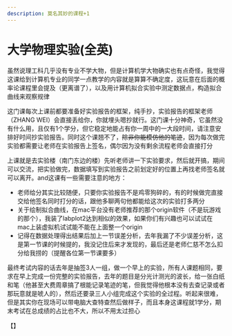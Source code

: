```yaml
---
description: 莫名其妙的课程+1
---
```


# 大学物理实验(全英)

虽然说理工科几乎没有专业不学大物，但是计算机学大物确实也有点奇怪，我觉得这课给到计算机专业的同学一点教学的内容就是算算不确定度，这玩意在后面的概率论课程里会提及（更离谱了），以及用计算机拟合实验中测定数据点，构造拟合曲线来观察规律

这门课每次上课前都要准备好实验报告的框架，纯手抄，实验报告的框架老师（ZHANG WEI）会直接丢给你，你就埋头嗯抄就行。这门课十分神奇，它虽然没有什么用，且仅有1个学分，但它稳定地能占有你一周中的一大段时间，请注意安排好时间抄实验报告。同时这个课翘不了，~~除非你能模仿他的笔迹~~，因为每次做完实验都需要让老师在实验报告上签名，偶尔因为没有剩余流程老师会直接打分

上课就是去实验楼（南门东边的楼）先听老师讲一下实验要求，然后就开搞，期间可以交流，把实验做完，数据填写到实验报告之前划定好的位置上再找老师签名就可以离开。and这课有一些需要注意的地方：

* 老师给分其实比较随便，只要你实验报告不是鸡零狗碎的，有的时候做完直接交给他签名同时打分的话，跟他多聊两句他都能给这次的实验打多两分
* 关于绘制拟合曲线，在mac平台没有老师推荐的那个origin软件（不是玩游戏的那个），我装了labplot2达到相似的效果，如果你们有兴趣也可以试试在mac上装虚拟机试试能不能在上面整一个origin
* 记得在数据处理得出结果后加上一节误差分析，去年我漏了不少误差分析，这是第一节课的时候提的，我没记住后来才发现的，最后还是老师仁慈不怎么扣分给我捞的（提醒各位第一节课要多）

最终考试内容的话去年是抽签3人一组，做一个早上的实验，所有人课题相同，要求在早上完成一份完整的实验报告，去年的题目是分光计测光的波长，给一张白纸和笔（他甚至大费周章搞了根能记录笔迹的笔，但我觉得他根本没有去查记录或者那玩意就是唬人的），然后还要录三人小组完成这个实验的全过程。听起来很难，但是其实你在现场可以带电脑大查特查然后做样子，而且本身这课程就1学分，期末考试在总成绩的占比也不大，所以不用太过担心

【】
